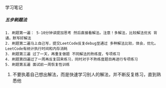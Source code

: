 学习笔记

##### 五步刷题法
```
1. 刷题第一遍： 5-10分钟读提加思考 然后直接看解法。注意！多解法，比较解法优劣 背诵，默写好解法
2. 刷题第二遍马上自己写，提交LeetCode反复debug至通过 多种解法比较，体会，优化。LeetCode有统计执行时间和内存消耗
3. 刷题第三遍 过了一天，再重复做题 不同解法的熟练度，专项练习
4. 刷题第四遍过了一周再反复回来练习，同时对于不熟练度题目再进行专项练习
5. 刷题第五遍 面试前一周恢复性训练
```
1. 不要执着自己想出解法，而是快速学习别人的解法，并不断反复练习，直到熟悉他